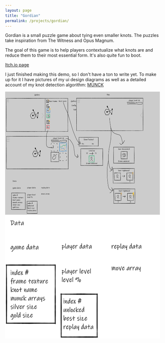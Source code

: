```yaml
---
layout: page
title: "Gordian"
permalink: /projects/gordian/
---
```

Gordian is a small puzzle game about tying even smaller knots. The puzzles take inspiration from The Witness and Opus Magnum.

The goal of this game is to help players contextualize what knots are and reduce them to their most essential form. It's also quite fun to boot.

[Itch.io page](https://chonkershq.itch.io/gordian)

I just finished making this demo, so I don't have a ton to write yet. To make up for it I have pictures of my ui design diagrams as well as a detailed account of my knot detection algorithm: [MUNCK](https://docs.google.com/document/d/12isSWXShy_WF7h9Zc-I2DHJOmNN-t_tfV2iYJuIETSs/edit?usp=sharing)

<img src="/assets/img/gordian/ui_diagram.png" alt="drawing" height="400"/>

<img src="/assets/img/gordian/data.png" alt="drawing" height="400"/>
